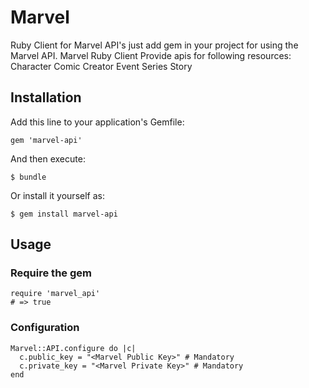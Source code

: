 # Marvel

Ruby Client for Marvel API's just add gem in your project for using the Marvel API.
Marvel Ruby Client Provide apis for following resources: 
Character
Comic
Creator
Event
Series
Story

## Installation

Add this line to your application's Gemfile:

    gem 'marvel-api'

And then execute:

    $ bundle

Or install it yourself as:

    $ gem install marvel-api

## Usage

### Require the gem

    require 'marvel_api'
    # => true

### Configuration

    Marvel::API.configure do |c|
      c.public_key = "<Marvel Public Key>" # Mandatory
      c.private_key = "<Marvel Private Key>" # Mandatory
    end
